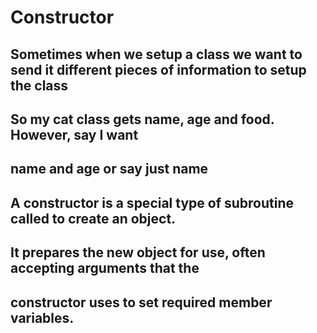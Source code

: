 # Constructor
## Sometimes when we setup a class we want to send it different pieces of information to setup the class
## So my cat class gets name, age and food. However, say I want
## name and age or say just name
## A constructor is a special type of subroutine called to create an object.
## It prepares the new object for use, often accepting arguments that the 
## constructor uses to set required member variables.
